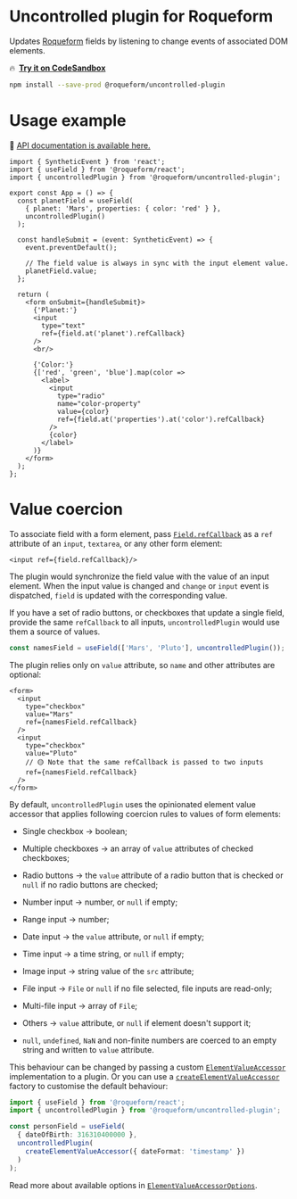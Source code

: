 # Uncontrolled plugin for Roqueform

Updates [Roqueform](https://github.com/smikhalevski/roqueform#readme) fields by listening to change events of associated
DOM elements.

🔥&ensp;[**Try it on CodeSandbox**](https://codesandbox.io/s/fsdshx)

```sh
npm install --save-prod @roqueform/uncontrolled-plugin
```

# Usage example

🔎 [API documentation is available here.](https://smikhalevski.github.io/roqueform/modules/_roqueform_uncontrolled_plugin.html)

```tsx
import { SyntheticEvent } from 'react';
import { useField } from '@roqueform/react';
import { uncontrolledPlugin } from '@roqueform/uncontrolled-plugin';

export const App = () => {
  const planetField = useField(
    { planet: 'Mars', properties: { color: 'red' } },
    uncontrolledPlugin()
  );

  const handleSubmit = (event: SyntheticEvent) => {
    event.preventDefault();

    // The field value is always in sync with the input element value.
    planetField.value;
  };

  return (
    <form onSubmit={handleSubmit}>
      {'Planet:'}
      <input
        type="text"
        ref={field.at('planet').refCallback}
      />
      <br/>

      {'Color:'}
      {['red', 'green', 'blue'].map(color =>
        <label>
          <input
            type="radio"
            name="color-property"
            value={color}
            ref={field.at('properties').at('color').refCallback}
          />
          {color}
        </label>
      )}
    </form>
  );
};
```

# Value coercion
To associate field with a form element, pass
[`Field.refCallback`](https://smikhalevski.github.io/roqueform/interfaces/_roqueform_ref_plugin.RefPlugin.html#refCallback)
as a `ref` attribute of an `input`, `textarea`, or any other form element:

```tsx
<input ref={field.refCallback}/>
```

The plugin would synchronize the field value with the value of an input element. When the input value is changed and
`change` or `input` event is dispatched, `field` is updated with the corresponding value.

If you have a set of radio buttons, or checkboxes that update a single field, provide the same `refCallback` to all
inputs, `uncontrolledPlugin` would use them a source of values.

```ts
const namesField = useField(['Mars', 'Pluto'], uncontrolledPlugin());
```

The plugin relies only on `value` attribute, so `name` and other attributes are optional:

```tsx
<form>
  <input
    type="checkbox"
    value="Mars"
    ref={namesField.refCallback}
  />
  <input
    type="checkbox"
    value="Pluto"
    // 🟡 Note that the same refCallback is passed to two inputs
    ref={namesField.refCallback}
  />
</form>
```

By default, `uncontrolledPlugin` uses the opinionated element value accessor that applies following coercion rules to
values of form elements:

- Single checkbox → boolean;

- Multiple checkboxes → an array of `value` attributes of checked checkboxes;

- Radio buttons → the `value` attribute of a radio button that is checked or `null` if no radio buttons are checked;

- Number input → number, or `null` if empty;

- Range input → number;

- Date input → the `value` attribute, or `null` if empty;

- Time input → a time string, or `null` if empty;

- Image input → string value of the `src` attribute;

- File input → `File` or `null` if no file selected, file inputs are read-only;

- Multi-file input → array of `File`;

- Others → `value` attribute, or `null` if element doesn't support it;

- `null`, `undefined`, `NaN` and non-finite numbers are coerced to an empty string and written to `value` attribute.

This behaviour can be changed by passing a custom
[`ElementValueAccessor`](https://smikhalevski.github.io/roqueform/interfaces/uncontrolled_plugin.ElementValueAccessor.html)
implementation to a plugin. Or you can use a
[`createElementValueAccessor`](https://smikhalevski.github.io/roqueform/functions/uncontrolled_plugin.createElementValueAccessor.html)
factory to customise the default behaviour:

```ts
import { useField } from '@roqueform/react';
import { uncontrolledPlugin } from '@roqueform/uncontrolled-plugin';

const personField = useField(
  { dateOfBirth: 316310400000 },
  uncontrolledPlugin(
    createElementValueAccessor({ dateFormat: 'timestamp' })
  )
);
```

Read more about available options in
[`ElementValueAccessorOptions`](https://smikhalevski.github.io/roqueform/interfaces/uncontrolled_plugin.ElementValueAccessorOptions.html).
